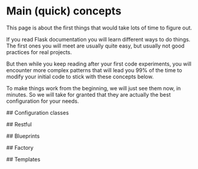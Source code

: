 
# Main (quick) concepts

This page is about the first things that would take lots of time to figure out.

If you read Flask documentation you will learn different ways to do things.
The first ones you will meet are usually quite easy,
but usually not good practices for real projects.

But then while you keep reading after your first code experiments, you will
encounter more complex patterns that will lead you 99% of the time to modify
your initial code to stick with these concepts below.

To make things work from the beginning, we will just see them now, in minutes.
So we will take for granted that they are actually the best configuration
for your needs.

## Configuration classes

## Restful

## Blueprints

## Factory

## Templates
